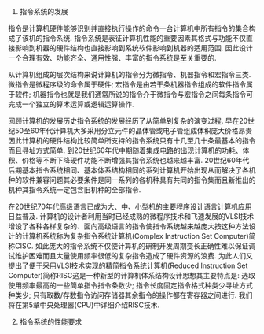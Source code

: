 1. 指令系统的发展

指令是计算机硬件能够识别并直接执行操作的命令一台计算机中所有指令的集合构成了该机的指令系统. 指令系统是表征计算机性能的重要因素其格式与功能不仅直接影响到机器的硬件结构也直接影响到系统软件影响到机器的适用范围. 因此设计一个合理有效、功能齐全、通用性强、丰富的指令系统是至关重要的. 

从计算机组成的层次结构来说计算机的指令分为微指令、机器指令和宏指令三类. 微指令是微程序级的命令属于硬件; 宏指令是由若干条机器指令组成的软件指令属于软件; 机器指令也就是我们通常所说的指令介于微指令与宏指令之间每条指令可完成一个独立的算术运算或逻辑运算操作. 

回顾计算机的发展历史指令系统的发展经历了从简单到复杂的演变过程. 早在20世纪50至60年代计算机大多采用分立元件的晶体管或电子管组成体积庞大价格昂贵因此计算机的硬件结构比较简单所支持的指令系统只有十几至几十条最基本的指令而且寻址方式简单. 到20世纪60年代中期随着集成电路的出现计算机的功耗、体积、价格等不断下降硬件功能不断增强其指令系统也越来越丰富. 20世纪60年代后期基本指令系统相同、基本体系结构相同的系列计算机开始出现从而解决了各机种的软件兼容问题其必要条件是同一系列的各机种具有共同的指令集而且新推出的机种其指令系统一定包含旧机种的全部指令. 

在20世纪70年代高级语言已成为大、中、小型机的主要程序设计语言计算机应用日益普及. 计算机的设计者利用当时已经成熟的微程序技术和飞速发展的VLSI技术增设了各种各样复杂的、面向高级语言的指令使指令系统越来越庞大按这种方法设计的计算机系统称为复杂指令系统计算机(Complex Instruction Set Computer)简称CISC. 如此庞大的指令系统不仅使计算机的研制开发周期变长正确性难以保证调试维护困难而且大量使用频率很低的复杂指令造成了硬件资源的浪费. 为此人们又提出了便于采用VLSI技术实现的精简指令系统计算机(Reduced Instruction Set Computer)简称RISC这是一种新型的计算机体系结构设计思想其主要特点是: 选取使用频率最高的一些简单指令指令条数少; 指令长度固定指令格式种类少寻址方式种类少; 只有取数/存数指令访问存储器其余指令的操作都在寄存器之间进行. 我们将在第5章中央处理器(CPU)中详细介绍RISC技术. 

2. 指令系统的性能要求
